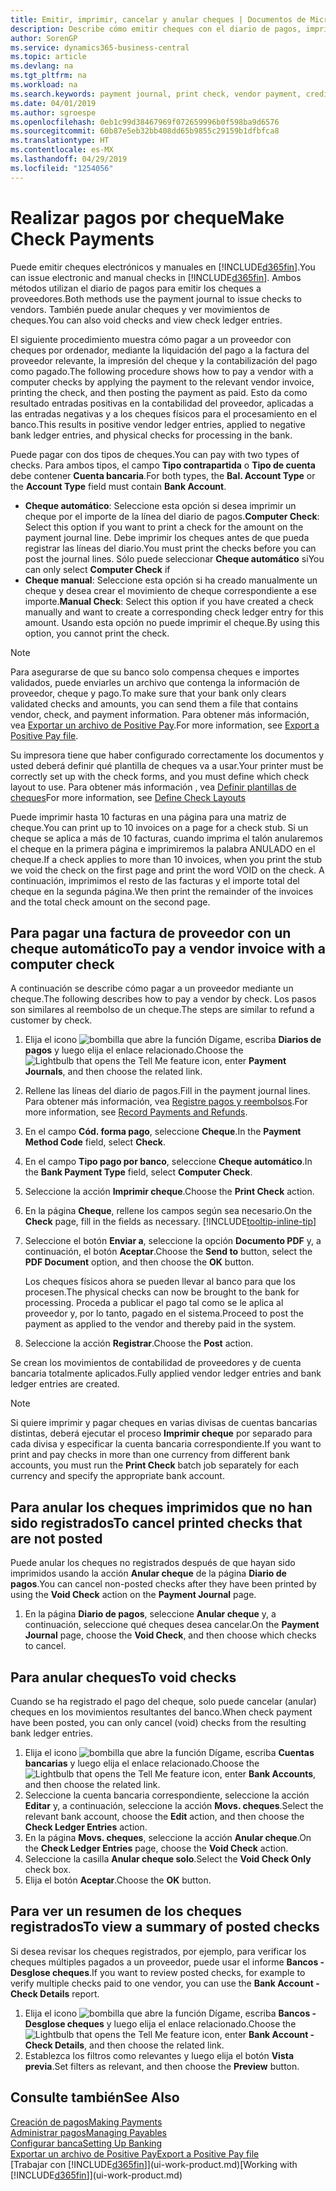 ```yaml
---
title: Emitir, imprimir, cancelar y anular cheques | Documentos de Microsoft
description: Describe cómo emitir cheques con el diario de pagos, imprimir cheques y anular o ver movimientos de cheques en Business Central.
author: SorenGP
ms.service: dynamics365-business-central
ms.topic: article
ms.devlang: na
ms.tgt_pltfrm: na
ms.workload: na
ms.search.keywords: payment journal, print check, vendor payment, creditor, debt, balance due, AP
ms.date: 04/01/2019
ms.author: sgroespe
ms.openlocfilehash: 0eb1c99d38467969f072659996b0f598ba9d6576
ms.sourcegitcommit: 60b87e5eb32bb408dd65b9855c29159b1dfbfca8
ms.translationtype: HT
ms.contentlocale: es-MX
ms.lasthandoff: 04/29/2019
ms.locfileid: "1254056"
---
```

# <a name="make-check-payments"></a><span data-ttu-id="5a7b6-103">Realizar pagos por cheque</span><span class="sxs-lookup"><span data-stu-id="5a7b6-103">Make Check Payments</span></span>
<span data-ttu-id="5a7b6-104">Puede emitir cheques electrónicos y manuales en [!INCLUDE[d365fin](includes/d365fin_md.md)].</span><span class="sxs-lookup"><span data-stu-id="5a7b6-104">You can issue electronic and manual checks in [!INCLUDE[d365fin](includes/d365fin_md.md)].</span></span> <span data-ttu-id="5a7b6-105">Ambos métodos utilizan el diario de pagos para emitir los cheques a proveedores.</span><span class="sxs-lookup"><span data-stu-id="5a7b6-105">Both methods use the payment journal to issue checks to vendors.</span></span> <span data-ttu-id="5a7b6-106">También puede anular cheques y ver movimientos de cheques.</span><span class="sxs-lookup"><span data-stu-id="5a7b6-106">You can also void checks and view check ledger entries.</span></span>

<span data-ttu-id="5a7b6-107">El siguiente procedimiento muestra cómo pagar a un proveedor con cheques por ordenador, mediante la liquidación del pago a la factura del proveedor relevante, la impresión del cheque y la contabilización del pago como pagado.</span><span class="sxs-lookup"><span data-stu-id="5a7b6-107">The following procedure shows how to pay a vendor with a computer checks by applying the payment to the relevant vendor invoice, printing the check, and then posting the payment as paid.</span></span> <span data-ttu-id="5a7b6-108">Esto da como resultado entradas positivas en la contabilidad del proveedor, aplicadas a las entradas negativas y a los cheques físicos para el procesamiento en el banco.</span><span class="sxs-lookup"><span data-stu-id="5a7b6-108">This results in positive vendor ledger entries, applied to negative bank ledger entries, and physical checks for processing in the bank.</span></span>

<span data-ttu-id="5a7b6-109">Puede pagar con dos tipos de cheques.</span><span class="sxs-lookup"><span data-stu-id="5a7b6-109">You can pay with two types of checks.</span></span> <span data-ttu-id="5a7b6-110">Para ambos tipos, el campo **Tipo contrapartida** o **Tipo de cuenta** debe contener **Cuenta bancaria**.</span><span class="sxs-lookup"><span data-stu-id="5a7b6-110">For both types, the **Bal. Account Type** or the **Account Type** field must contain **Bank Account**.</span></span>

- <span data-ttu-id="5a7b6-111">**Cheque automático**: Seleccione esta opción si desea imprimir un cheque por el importe de la línea del diario de pagos.</span><span class="sxs-lookup"><span data-stu-id="5a7b6-111">**Computer Check**: Select this option if you want to print a check for the amount on the payment journal line.</span></span> <span data-ttu-id="5a7b6-112">Debe imprimir los cheques antes de que pueda registrar las líneas del diario.</span><span class="sxs-lookup"><span data-stu-id="5a7b6-112">You must print the checks before you can post the journal lines.</span></span> <span data-ttu-id="5a7b6-113">Sólo puede seleccionar **Cheque automático** si</span><span class="sxs-lookup"><span data-stu-id="5a7b6-113">You can only select **Computer Check** if</span></span>
- <span data-ttu-id="5a7b6-114">**Cheque manual**: Seleccione esta opción si ha creado manualmente un cheque y desea crear el movimiento de cheque correspondiente a ese importe.</span><span class="sxs-lookup"><span data-stu-id="5a7b6-114">**Manual Check**: Select this option if you have created a check manually and want to create a corresponding check ledger entry for this amount.</span></span> <span data-ttu-id="5a7b6-115">Usando esta opción no puede imprimir el cheque.</span><span class="sxs-lookup"><span data-stu-id="5a7b6-115">By using this option, you cannot print the check.</span></span>

> [!NOTE]  
> <span data-ttu-id="5a7b6-116">Para asegurarse de que su banco solo compensa cheques e importes validados, puede enviarles un archivo que contenga la información de proveedor, cheque y pago.</span><span class="sxs-lookup"><span data-stu-id="5a7b6-116">To make sure that your bank only clears validated checks and amounts, you can send them a file that contains vendor, check, and payment information.</span></span> <span data-ttu-id="5a7b6-117">Para obtener más información, vea [Exportar un archivo de Positive Pay](finance-how-positive-pay.md).</span><span class="sxs-lookup"><span data-stu-id="5a7b6-117">For more information, see [Export a Positive Pay file](finance-how-positive-pay.md).</span></span>

<span data-ttu-id="5a7b6-118">Su impresora tiene que haber configurado correctamente los documentos y usted deberá definir qué plantilla de cheques va a usar.</span><span class="sxs-lookup"><span data-stu-id="5a7b6-118">Your printer must be correctly set up with the check forms, and you must define which check layout to use.</span></span> <span data-ttu-id="5a7b6-119">Para obtener más información , vea [Definir plantillas de cheques](finance-how-define-check-layouts.md)</span><span class="sxs-lookup"><span data-stu-id="5a7b6-119">For more information, see [Define Check Layouts](finance-how-define-check-layouts.md)</span></span>

<span data-ttu-id="5a7b6-120">Puede imprimir hasta 10 facturas en una página para una matriz de cheque.</span><span class="sxs-lookup"><span data-stu-id="5a7b6-120">You can print up to 10 invoices on a page for a check stub.</span></span> <span data-ttu-id="5a7b6-121">Si un cheque se aplica a más de 10 facturas, cuando imprima el talón anularemos el cheque en la primera página e imprimiremos la palabra ANULADO en el cheque.</span><span class="sxs-lookup"><span data-stu-id="5a7b6-121">If a check applies to more than 10 invoices, when you print the stub we void the check on the first page and print the word VOID on the check.</span></span> <span data-ttu-id="5a7b6-122">A continuación, imprimimos el resto de las facturas y el importe total del cheque en la segunda página.</span><span class="sxs-lookup"><span data-stu-id="5a7b6-122">We then print the remainder of the invoices and the total check amount on the second page.</span></span> 

## <a name="to-pay-a-vendor-invoice-with-a-computer-check"></a><span data-ttu-id="5a7b6-123">Para pagar una factura de proveedor con un cheque automático</span><span class="sxs-lookup"><span data-stu-id="5a7b6-123">To pay a vendor invoice with a computer check</span></span>
<span data-ttu-id="5a7b6-124">A continuación se describe cómo pagar a un proveedor mediante un cheque.</span><span class="sxs-lookup"><span data-stu-id="5a7b6-124">The following describes how to pay a vendor by check.</span></span> <span data-ttu-id="5a7b6-125">Los pasos son similares al reembolso de un cheque.</span><span class="sxs-lookup"><span data-stu-id="5a7b6-125">The steps are similar to refund a customer by check.</span></span>

1. <span data-ttu-id="5a7b6-126">Elija el icono ![bombilla que abre la función Dígame](media/ui-search/search_small.png "Dígame que desea hacer"), escriba **Diarios de pagos** y luego elija el enlace relacionado.</span><span class="sxs-lookup"><span data-stu-id="5a7b6-126">Choose the ![Lightbulb that opens the Tell Me feature](media/ui-search/search_small.png "Tell me what you want to do") icon, enter **Payment Journals**, and then choose the related link.</span></span>
2. <span data-ttu-id="5a7b6-127">Rellene las líneas del diario de pagos.</span><span class="sxs-lookup"><span data-stu-id="5a7b6-127">Fill in the payment journal lines.</span></span> <span data-ttu-id="5a7b6-128">Para obtener más información, vea [Registre pagos y reembolsos](payables-how-post-payments-refunds.md).</span><span class="sxs-lookup"><span data-stu-id="5a7b6-128">For more information, see [Record Payments and Refunds](payables-how-post-payments-refunds.md).</span></span>
3. <span data-ttu-id="5a7b6-129">En el campo **Cód. forma pago**, seleccione **Cheque**.</span><span class="sxs-lookup"><span data-stu-id="5a7b6-129">In the **Payment Method Code** field, select **Check**.</span></span>
4. <span data-ttu-id="5a7b6-130">En el campo **Tipo pago por banco**, seleccione **Cheque automático**.</span><span class="sxs-lookup"><span data-stu-id="5a7b6-130">In the **Bank Payment Type** field, select **Computer Check**.</span></span>
5. <span data-ttu-id="5a7b6-131">Seleccione la acción **Imprimir cheque**.</span><span class="sxs-lookup"><span data-stu-id="5a7b6-131">Choose the **Print Check** action.</span></span>
6. <span data-ttu-id="5a7b6-132">En la página **Cheque**, rellene los campos según sea necesario.</span><span class="sxs-lookup"><span data-stu-id="5a7b6-132">On the **Check** page, fill in the fields as necessary.</span></span> [!INCLUDE[tooltip-inline-tip](includes/tooltip-inline-tip_md.md)]
7. <span data-ttu-id="5a7b6-133">Seleccione el botón **Enviar a**, seleccione la opción **Documento PDF** y, a continuación, el botón **Aceptar**.</span><span class="sxs-lookup"><span data-stu-id="5a7b6-133">Choose the **Send to** button, select the **PDF Document** option, and then choose the **OK** button.</span></span>

    <span data-ttu-id="5a7b6-134">Los cheques físicos ahora se pueden llevar al banco para que los procesen.</span><span class="sxs-lookup"><span data-stu-id="5a7b6-134">The physical checks can now be brought to the bank for processing.</span></span> <span data-ttu-id="5a7b6-135">Proceda a publicar el pago tal como se le aplica al proveedor y, por lo tanto, pagado en el sistema.</span><span class="sxs-lookup"><span data-stu-id="5a7b6-135">Proceed to post the payment as applied to the vendor and thereby paid in the system.</span></span>
8. <span data-ttu-id="5a7b6-136">Seleccione la acción **Registrar**.</span><span class="sxs-lookup"><span data-stu-id="5a7b6-136">Choose the **Post** action.</span></span>

<span data-ttu-id="5a7b6-137">Se crean los movimientos de contabilidad de proveedores y de cuenta bancaria totalmente aplicados.</span><span class="sxs-lookup"><span data-stu-id="5a7b6-137">Fully applied vendor ledger entries and bank ledger entries are created.</span></span>

> [!NOTE]  
> <span data-ttu-id="5a7b6-138">Si quiere imprimir y pagar cheques en varias divisas de cuentas bancarias distintas, deberá ejecutar el proceso **Imprimir cheque** por separado para cada divisa y especificar la cuenta bancaria correspondiente.</span><span class="sxs-lookup"><span data-stu-id="5a7b6-138">If you want to print and pay checks in more than one currency from different bank accounts, you must run the **Print Check** batch job separately for each currency and specify the appropriate bank account.</span></span>

## <a name="to-cancel-printed-checks-that-are-not-posted"></a><span data-ttu-id="5a7b6-139">Para anular los cheques imprimidos que no han sido registrados</span><span class="sxs-lookup"><span data-stu-id="5a7b6-139">To cancel printed checks that are not posted</span></span>
<span data-ttu-id="5a7b6-140">Puede anular los cheques no registrados después de que hayan sido imprimidos usando la acción **Anular cheque** de la página **Diario de pagos**.</span><span class="sxs-lookup"><span data-stu-id="5a7b6-140">You can cancel non-posted checks after they have been printed by using the **Void Check** action on the **Payment Journal** page.</span></span>

1. <span data-ttu-id="5a7b6-141">En la página **Diario de pagos**, seleccione **Anular cheque** y, a continuación, seleccione qué cheques desea cancelar.</span><span class="sxs-lookup"><span data-stu-id="5a7b6-141">On the **Payment Journal** page, choose the **Void Check**, and then choose which checks to cancel.</span></span>

## <a name="to-void-checks"></a><span data-ttu-id="5a7b6-142">Para anular cheques</span><span class="sxs-lookup"><span data-stu-id="5a7b6-142">To void checks</span></span>
<span data-ttu-id="5a7b6-143">Cuando se ha registrado el pago del cheque, solo puede cancelar (anular) cheques en los movimientos resultantes del banco.</span><span class="sxs-lookup"><span data-stu-id="5a7b6-143">When check payment have been posted, you can only cancel (void) checks from the resulting bank ledger entries.</span></span>

1. <span data-ttu-id="5a7b6-144">Elija el icono ![bombilla que abre la función Dígame](media/ui-search/search_small.png "Dígame que desea hacer"), escriba **Cuentas bancarias** y luego elija el enlace relacionado.</span><span class="sxs-lookup"><span data-stu-id="5a7b6-144">Choose the ![Lightbulb that opens the Tell Me feature](media/ui-search/search_small.png "Tell me what you want to do") icon, enter **Bank Accounts**, and then choose the related link.</span></span>
2. <span data-ttu-id="5a7b6-145">Seleccione la cuenta bancaria correspondiente, seleccione la acción **Editar** y, a continuación, seleccione la acción **Movs. cheques**.</span><span class="sxs-lookup"><span data-stu-id="5a7b6-145">Select the relevant bank account, choose the **Edit** action, and then choose the **Check Ledger Entries** action.</span></span>
3. <span data-ttu-id="5a7b6-146">En la página **Movs. cheques**, seleccione la acción **Anular cheque**.</span><span class="sxs-lookup"><span data-stu-id="5a7b6-146">On the **Check Ledger Entries** page, choose the **Void Check** action.</span></span>
4. <span data-ttu-id="5a7b6-147">Seleccione la casilla **Anular cheque solo**.</span><span class="sxs-lookup"><span data-stu-id="5a7b6-147">Select the **Void Check Only** check box.</span></span>
5. <span data-ttu-id="5a7b6-148">Elija el botón **Aceptar**.</span><span class="sxs-lookup"><span data-stu-id="5a7b6-148">Choose the **OK** button.</span></span>

## <a name="to-view-a-summary-of-posted-checks"></a><span data-ttu-id="5a7b6-149">Para ver un resumen de los cheques registrados</span><span class="sxs-lookup"><span data-stu-id="5a7b6-149">To view a summary of posted checks</span></span>
<span data-ttu-id="5a7b6-150">Si desea revisar los cheques registrados, por ejemplo, para verificar los cheques múltiples pagados a un proveedor, puede usar el informe **Bancos - Desglose cheques**.</span><span class="sxs-lookup"><span data-stu-id="5a7b6-150">If you want to review posted checks, for example to verify multiple checks paid to one vendor, you can use the **Bank Account - Check Details** report.</span></span>
1. <span data-ttu-id="5a7b6-151">Elija el icono ![bombilla que abre la función Dígame](media/ui-search/search_small.png "Dígame que desea hacer"), escriba **Bancos - Desglose cheques** y luego elija el enlace relacionado.</span><span class="sxs-lookup"><span data-stu-id="5a7b6-151">Choose the ![Lightbulb that opens the Tell Me feature](media/ui-search/search_small.png "Tell me what you want to do") icon, enter **Bank Account - Check Details**, and then choose the related link.</span></span>
2. <span data-ttu-id="5a7b6-152">Establezca los filtros como relevantes y luego elija el botón **Vista previa**.</span><span class="sxs-lookup"><span data-stu-id="5a7b6-152">Set filters as relevant, and then choose the **Preview** button.</span></span>

## <a name="see-also"></a><span data-ttu-id="5a7b6-153">Consulte también</span><span class="sxs-lookup"><span data-stu-id="5a7b6-153">See Also</span></span>
[<span data-ttu-id="5a7b6-154">Creación de pagos</span><span class="sxs-lookup"><span data-stu-id="5a7b6-154">Making Payments</span></span>](payables-make-payments.md)  
[<span data-ttu-id="5a7b6-155">Administrar pagos</span><span class="sxs-lookup"><span data-stu-id="5a7b6-155">Managing Payables</span></span>](payables-manage-payables.md)  
[<span data-ttu-id="5a7b6-156">Configurar banca</span><span class="sxs-lookup"><span data-stu-id="5a7b6-156">Setting Up Banking</span></span>](bank-setup-banking.md)  
[<span data-ttu-id="5a7b6-157">Exportar un archivo de Positive Pay</span><span class="sxs-lookup"><span data-stu-id="5a7b6-157">Export a Positive Pay file</span></span>](finance-how-positive-pay.md)  
<span data-ttu-id="5a7b6-158">[Trabajar con [!INCLUDE[d365fin](includes/d365fin_md.md)]](ui-work-product.md)</span><span class="sxs-lookup"><span data-stu-id="5a7b6-158">[Working with [!INCLUDE[d365fin](includes/d365fin_md.md)]](ui-work-product.md)</span></span>  
